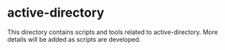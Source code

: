 # active-directory

This directory contains scripts and tools related to active-directory. More details will be added as scripts are developed.
